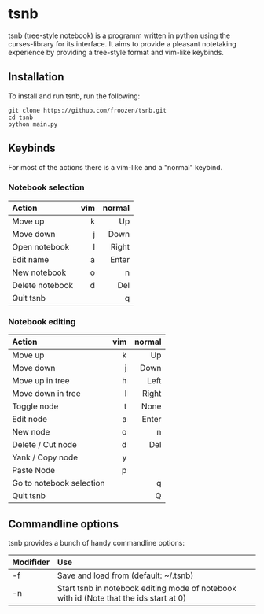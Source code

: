 # tsnb

tsnb (tree-style notebook) is a programm written in python using the curses-library for its interface. It aims to provide a pleasant notetaking experience by providing a tree-style format and vim-like keybinds.

## Installation

To install and run tsnb, run the following:

    git clone https://github.com/froozen/tsnb.git
    cd tsnb
    python main.py    

## Keybinds

For most of the actions there is a vim-like and a "normal" keybind.

### Notebook selection

| Action              | vim | normal |
| :------------------ | --: | -----: |
| Move up             | k   | Up     |
| Move down           | j   | Down   |
| Open notebook       | l   | Right  |
| Edit name           | a   | Enter  |
| New notebook        | o   | n      |
| Delete notebook     | d   | Del    |
| Quit tsnb           |     | q      |

### Notebook editing

| Action                   | vim | normal |
| :----------------------- | --: | -----: |
| Move up                  | k   | Up     |
| Move down                | j   | Down   |
| Move up in tree          | h   | Left   |
| Move down in tree        | l   | Right  |
| Toggle node              | t   | None   |
| Edit node                | a   | Enter  |
| New node                 | o   | n      |
| Delete / Cut node        | d   | Del    |
| Yank / Copy node         | y   |        |
| Paste Node               | p   |        |
| Go to notebook selection |     | q      |
| Quit tsnb                |     | Q      |

## Commandline options

tsnb provides a bunch of handy commandline options:

| Modifider        | Use                                                                                                  |
| :--------------- | :--------------------------------------------------------------------------------------------------- |
| -f <filename>    | Save and load from <filename> (default: ~/.tsnb)                                                     |
| -n <notebook id> | Start tsnb in notebook editing mode of notebook with id <notebook id> (Note that the ids start at 0) |

